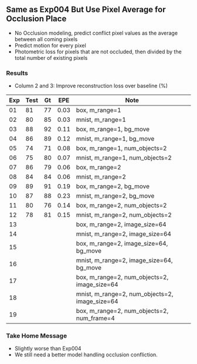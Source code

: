 ## Same as Exp004 But Use Pixel Average for Occlusion Place 

- No Occlusion modeling, predict conflict pixel values as the average between all coming pixels
- Predict motion for every pixel
- Photometric loss for pixels that are not occluded, then divided by the total number of existing pixels

### Results

- Column 2 and 3: Improve reconstruction loss over baseline (%) 

| Exp  | Test | Gt   | EPE  | Note |
| ---- | ---- | ---- | ---- | ---- | 
| 01 | 81 | 77 | 0.03 | box, m_range=1 |
| 02 | 80 | 85 | 0.03 | mnist, m_range=1 |
| 03 | 88 | 92 | 0.11 | box, m_range=1, bg_move |
| 04 | 86 | 89 | 0.12 | mnist, m_range=1, bg_move |
| 05 | 74 | 71 | 0.08 | box, m_range=1, num_objects=2 |
| 06 | 75 | 80 | 0.07 | mnist, m_range=1, num_objects=2 |
| 07 | 86 | 79 | 0.06 | box, m_range=2 |
| 08 | 84 | 84 | 0.06 | mnist, m_range=2 |
| 09 | 89 | 91 | 0.19 | box, m_range=2, bg_move |
| 10 | 87 | 88 | 0.23 | mnist, m_range=2, bg_move |
| 11 | 80 | 76 | 0.14 | box, m_range=2, num_objects=2 |
| 12 | 78 | 81 | 0.15 | mnist, m_range=2, num_objects=2 |
| 13 |  |  |  | box, m_range=2, image_size=64 |
| 14 |  |  |  | mnist, m_range=2, image_size=64 |
| 15 |  |  |  | box, m_range=2, image_size=64, bg_move |
| 16 |  |  |  | mnist, m_range=2, image_size=64, bg_move |
| 17 |  |  |  | box, m_range=2, num_objects=2, image_size=64 |
| 18 |  |  |  | mnist, m_range=2, num_objects=2, image_size=64 |
| 19 |  |  |  | box, m_range=2, num_objects=2, num_frame=4 |

### Take Home Message

- Slightly worse than Exp004
- We still need a better model handling occlusion confliction.
